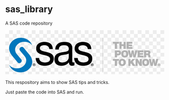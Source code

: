 # sas_library
A SAS code repository

![title](img/sas_logo.png)

This respository aims to show SAS tips and tricks.

Just paste the code into SAS and run.
